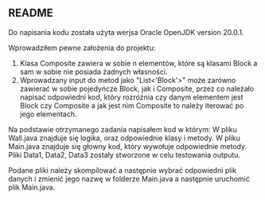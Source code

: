 ## README

Do napisania kodu została użyta werjsa Oracle OpenJDK version 20.0.1.

Wprowadziłem pewne założenia do projektu:
1) Klasa Composite zawiera w sobie n elementów, które są klasami Block a sam w sobie nie posiada żadnych własności.
2) Wprowadzany input do metod jako "List<'Block'>" może zarówno zawierać w sobie pojedyńcze Block, jak i Composite, 
   przez co należało napisać odpowiedni kod, który rozróżnia czy danym elementem jest Block czy Composite 
   a jak jest nim Composite to należy iterować po jego elementach.
   

Na podstawie otrzymanego zadania napisałem kod w którym:
W pliku Wall.java znajduje się logika, oraz odpowiednie klasy i metody.
W pliku Main.java znajduje się głowny kod, który wywołuje odpowiednie metody.
Pliki Data1, Data2, Data3 zostały stworzone w celu testowania outputu.

Podane pliki należy skompilować a następnie wybrać odpowiedni plik danych i zmienić jego nazwę
w folderze Main.java a następnie uruchomić plik Main.java.
